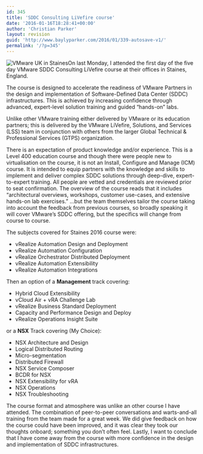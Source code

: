 ```yaml
---
id: 345
title: 'SDDC Consulting LiVefire course'
date: '2016-01-16T18:28:41+00:00'
author: 'Christian Parker'
layout: revision
guid: 'http://www.baylyparker.com/2016/01/339-autosave-v1/'
permalink: '/?p=345'
---
```


![VMware UK in Staines](https://i0.wp.com/www.baylyparker.com/wp-content/uploads/2016/01/VMwareUK.jpg?resize=225%2C300)On last Monday, I attended the first day of the five day VMware SDDC Consulting LiVefire course at their offices in Staines, England.

The course is designed to accelerate the readiness of VMware Partners in the design and implementation of Software-Defined Data Center (SDDC) infrastructures. This is achieved by increasing confidence through advanced, expert-level solution training and guided “hands-on” labs.

Unlike other VMware training either delivered by VMware or its education partners; this is delivered by the VMware LiVefire, Solutions, and Services (LSS) team in conjunction with others from the larger Global Technical &amp; Professional Services (GTPS) organization.

There is an expectation of product knowledge and/or experience. This is a Level 400 education course and though there were people new to virtualisation on the course, it is not an Install, Configure and Manage (ICM) course. It is intended to equip partners with the knowledge and skills to implement and deliver complex SDDC solutions through deep-dive, expert-to-expert training. All people are vetted and credentials are reviewed prior to seat confirmation. The overview of the course reads that it includes “architectural overviews, workshops, customer use-cases, and extensive hands-on lab exercises.” …but the team themselves tailor the course taking into account the feedback from previous courses, so broadly speaking it will cover VMware’s SDDC offering, but the specifics will change from course to course.

The subjects covered for Staines 2016 course were:

- vRealize Automation Design and Deployment
- vRealize Automation Configuration
- vRealize Orchestrator Distributed Deployment
- vRealize Automation Extensibility
- vRealize Automation Integrations

Then an option of a **Management** track covering:

- Hybrid Cloud Extensibility
- vCloud Air + vRA Challenge Lab
- vRealize Business Standard Deployment
- Capacity and Performance Design and Deploy
- vRealize Operations Insight Suite

or a **NSX** Track covering (My Choice):

- NSX Architecture and Design
- Logical Distributed Routing
- Micro-segmentation
- Distributed Firewall
- NSX Service Composer
- BCDR for NSX
- NSX Extensibility for vRA
- NSX Operations
- NSX Troubleshooting

The course format and atmosphere was unlike an other course I have attended. The combination of peer-to-peer conversations and warts-and-all training from the team made for a great week. We did give feedback on how the course could have been improved, and it was clear they took our thoughts onboard; something you don’t often feel. Lastly, I want to conclude that I have come away from the course with more confidence in the design and implementation of SDDC infrastructures.